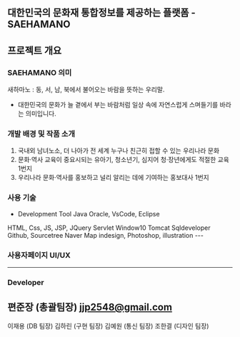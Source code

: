 ## 대한민국의 문화재 통합정보를 제공하는 플랫폼 - SAEHAMANO

## 프로젝트 개요
### SAEHAMANO 의미
새하마노 : 동, 서, 남, 북에서 불어오는 바람을 뜻하는 우리말.
- 대한민국의 문화가 늘 곁에서 부는 바람처럼 일상 속에 자연스럽게 스며들기를 바라는 의미입니다.

### 개발 배경 및 작품 소개
1. 국내외 남녀노소, 더 나아가 전 세계 누구나 친근히 접할 수 있는 우리나라 문화
2. 문화·역사 교육이 중요시되는 유아기, 청소년기, 심지어 청·장년에게도 적절한 교육 1번지
3. 우리나라 문화·역사를 홍보하고 널리 알리는 데에 기여하는 홍보대사 1번지


### 사용 기술
- Development Tool
Java Oracle, VsCode, Eclipse

<Language>
  HTML, Css, JS, JSP, JQuery Servlet

<OS>
  Window10
  
<Server>
  Tomcat
  
<DBMS>
  Sqldeveloper
  
<SCM>
  Github, Sourcetree
  
<Map>
  Naver Map
  
<Graphics>
  indesign, Photoshop, illustration
---
  
### 사용자페이지 UI/UX

---

### Developer

편준장 (총괄팀장) jjp2548@gmail.com
- 
이재용 (DB 팀장)
김하린 (구현 팀장)
김예원 (통신 팀장)
조한결 (디자인 팀장)
